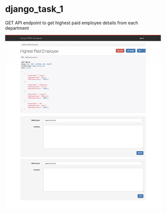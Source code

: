 # django_task_1
 GET API endpoint to get highest paid employee details from each department

![alt text](https://github.com/sgk2303/django_task_1/blob/main/output.png?raw=true)
